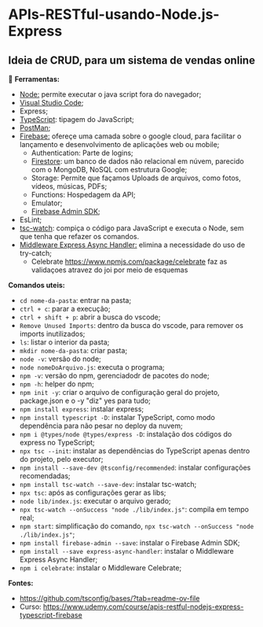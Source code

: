 # APIs-RESTful-usando-Node.js-Express
## Ideia de CRUD, para um sistema de vendas online

:wrench: **Ferramentas:**
  - [Node:](https://nodejs.org/en/download) permite executar o java script fora do navegador;
  - [Visual Studio Code](https://code.visualstudio.com/download);
  - Express;
  - [TypeScript](https://nodejs.org/en/learn/typescript/introduction): tipagem do JavaScript;
  - [PostMan](https://www.postman.com/downloads/);
  - [Firebase:](https://firebase.google.com/?hl=pt-br) ofereçe uma camada sobre o google cloud, para facilitar o lançamento e desenvolvimento de aplicações web ou mobile;
      - Authentication: Parte de logins;
      - [Firestore](https://firebase.google.com/docs/firestore/manage-data/add-data?hl=pt-br&authuser=2#node.js): um banco de dados não relacional em núvem, parecido com o MongoDB, NoSQL com estrutura Google;
      - Storage: Permite que façamos Uploads de arquivos, como fotos, vídeos, músicas, PDFs;
      - Functions: Hospedagem da API;
      - Emulator;
	  - [Firebase Admin SDK](https://firebase.google.com/docs/admin/setup?authuser=2&hl=pt-br);
  - EsLint;
  - [tsc-watch](https://www.npmjs.com/package/tsc-watch): compiça o código para JavaScript e executa o Node, sem que tenha que refazer os comandos.
  - [Middleware Express Async Handler:](https://www.npmjs.com/package/express-async-handler) elimina a necessidade do uso de try-catch;
	- Celebrate https://www.npmjs.com/package/celebrate faz as validaçoes atravez do joi por meio de esquemas
	

**Comandos uteis:**

- ```cd nome-da-pasta```: entrar na pasta;
- ```ctrl + c```: parar a execução;
- ```ctrl + shift + p```: abrir a busca do vscode;
- ```Remove Unused Imports```: dentro da busca do vscode, para remover os imports inutilizados;
- ```ls```: listar o interior da pasta;
- ```mkdir nome-da-pasta```: criar pasta;
- ```node -v```: versão do node;
- ```node nomeDoArquivo.js```: executa o programa;
- ```npm -v```: versão do npm, gerenciadodr de pacotes do node;
- ```npm -h```: helper do npm;
- ```npm init -y```: criar o arquivo de configuração geral do projeto, package.json e o -y "diz" yes para tudo;
- ```npm install express```: instalar express;
- ```npm install typescript -D```: instalar TypeScript, como modo dependência para não pesar no deploy da nuvem;
- ```npm i @types/node @types/express -D```: instalação dos códigos do express no TypeScript; 
- ```npx tsc --init```: instalar as dependências do TypeScript apenas dentro do projeto, pelo executor;
- ```npm install --save-dev @tsconfig/recommended```: instalar configurações recomendadas;
- ```npm install tsc-watch --save-dev```: instalar tsc-watch;
- ```npx tsc```: após as configurações gerar as libs;
- ```node lib/index.js```: executar o arquivo gerado;
- ```npx tsc-watch --onSuccess "node ./lib/index.js"```: compila em tempo real;
- ```npm start```: simplificação do comando, ```npx tsc-watch --onSuccess "node ./lib/index.js"```;
- ```npm install firebase-admin --save```: instalar o Firebase Admin SDK;
- ```npm install --save express-async-handler```: instalar o Middleware Express Async Handler;
- ```npm i celebrate```: instalar o Middleware Celebrate;

**Fontes:**
  - https://github.com/tsconfig/bases/?tab=readme-ov-file
  - Curso: https://www.udemy.com/course/apis-restful-nodejs-express-typescript-firebase
